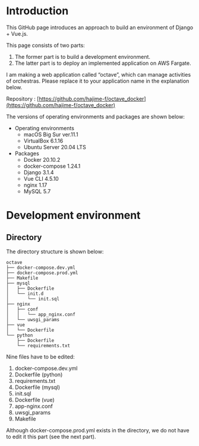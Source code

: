 # Introduction

This GitHub page introduces an approach to build an environment of Django + Vue.js.

This page consists of two parts:
1. The former part is to build a development environment.
2. The latter part is to deploy an implemented application on AWS Fargate.

I am making a web application called “octave”, which can manage activities of orchestras. Please replace it to your application name in the explanation below.

Repository : [https://github.com/hajime-f/octave_docker](https://github.com/hajime-f/octave_docker)

The versions of operating environments and packages are shown below:

- Operating environments
  - macOS Big Sur ver.11.1
  - VirtualBox 6.1.16
  - Ubuntu Server 20.04 LTS
- Packages
  - Docker 20.10.2
  - docker-compose 1.24.1
  - Django 3.1.4
  - Vue CLI 4.5.10
  - nginx 1.17
  - MySQL 5.7

# Development environment

## Directory

The directory structure is shown below:

```
octave
├── docker-compose.dev.yml
├── docker-compose.prod.yml
├── Makefile
├── mysql
│   ├── Dockerfile
│   └── init.d
│       └── init.sql
├── nginx
│   ├── conf
│   │   └── app_nginx.conf
│   └── uwsgi_params
├── vue
│   └── Dockerfile
└── python
    ├── Dockerfile
    └── requirements.txt
```

Nine files have to be edited:
1. docker-compose.dev.yml
2. Dockerfile (python)
3. requirements.txt
4. Dockerfile (mysql)
5. init.sql
6. Dockerfile (vue)
7. app-nginx.conf
8. uwsgi_params
9. Makefile

Although docker-compose.prod.yml exists in the directory, we do not have to edit it this part (see the next part).

